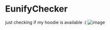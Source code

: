 # EunifyChecker
just checking if my hoodie is available :(
![image](https://user-images.githubusercontent.com/105588004/223091686-abee741c-f92c-4185-bf17-75087b1ff0ab.png)
